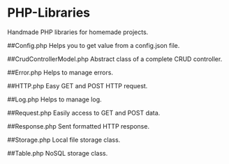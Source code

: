PHP-Libraries
=============

Handmade PHP libraries for homemade projects.

##Config.php
Helps you to get value from a config.json file.

##CrudControllerModel.php
Abstract class of a complete CRUD controller.

##Error.php
Helps to manage errors.

##HTTP.php
Easy GET and POST HTTP request.

##Log.php
Helps to manage log.

##Request.php
Easily access to GET and POST data.

##Response.php
Sent formatted HTTP response.

##Storage.php
Local file storage class.

##Table.php
NoSQL storage class.
